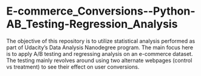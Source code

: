 # E-commerce_Conversions--Python-AB_Testing-Regression_Analysis

The objective of this repository is to utilize statistical analysis performed as part of Udacity’s Data Analysis Nanodegree program. The main focus here is to apply A/B testing and regressing analysis on an e-commerce dataset. The testing mainly revolves around using two alternate webpages (control vs treatment) to see their effect on user conversions.
